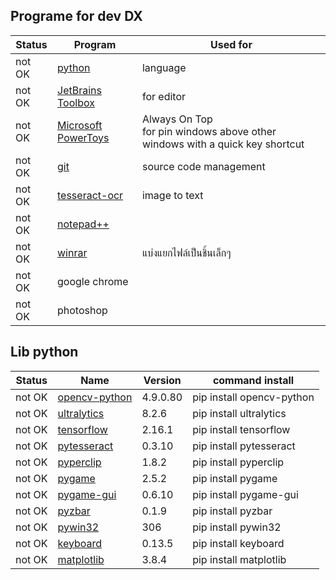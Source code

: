 ## Programe for dev DX
|Status|Program                                                                    |Used for
|------|---------------------------------------------------------------------------|--------------------------|
|not OK|[python](https://www.python.org/downloads/release/python-31011/)           |language
|not OK|[JetBrains Toolbox](https://www.jetbrains.com/toolbox-app/)                |for editor
|not OK|[Microsoft PowerToys](https://learn.microsoft.com/th-th/windows/powertoys/)|Always On Top <br>for pin windows above other windows with a quick key shortcut
|not OK|[git](https://git-scm.com/download/win)                                    |source code management
|not OK|[tesseract-ocr](https://github.com/UB-Mannheim/tesseract/wiki)             |image to text
|not OK|[notepad++](https://notepad-plus-plus.org/downloads/)                      |
|not OK|[winrar](https://www.win-rar.com/predownload.html?&L=0)                    |แบ่งแยกไฟล์เป็นชิ้นเล็กๆ
|not OK|google chrome                                                              |
|not OK|photoshop                                                                  |


## Lib python

|Status|Name                                                     |Version |command install          |
|------|---------------------------------------------------------|--------|-------------------------|
|not OK|[opencv-python](https://pypi.org/project/opencv-python/) |4.9.0.80|pip install opencv-python|
|not OK|[ultralytics](https://pypi.org/project/tensorflow/)      |8.2.6   |pip install ultralytics  |
|not OK|[tensorflow](https://pypi.org/project/tensorflow/)       |2.16.1  |pip install tensorflow   |
|not OK|[pytesseract](https://pypi.org/project/pytesseract/)     |0.3.10  |pip install pytesseract  |
|not OK|[pyperclip](https://pypi.org/project/pyperclip/)         |1.8.2   |pip install pyperclip    |
|not OK|[pygame](https://pypi.org/project/pygame/)               |2.5.2   |pip install pygame       |
|not OK|[pygame-gui](https://pypi.org/project/pygame-gui/)       |0.6.10  |pip install pygame-gui   |
|not OK|[pyzbar](https://pypi.org/project/pyzbar/)               |0.1.9   |pip install pyzbar       |
|not OK|[pywin32](https://pypi.org/project/pywin32/)             |306     |pip install pywin32      |
|not OK|[keyboard](https://pypi.org/project/keyboard/)           |0.13.5  |pip install keyboard     |
|not OK|[matplotlib](https://pypi.org/project/matplotlib/)       |3.8.4   |pip install matplotlib   |
